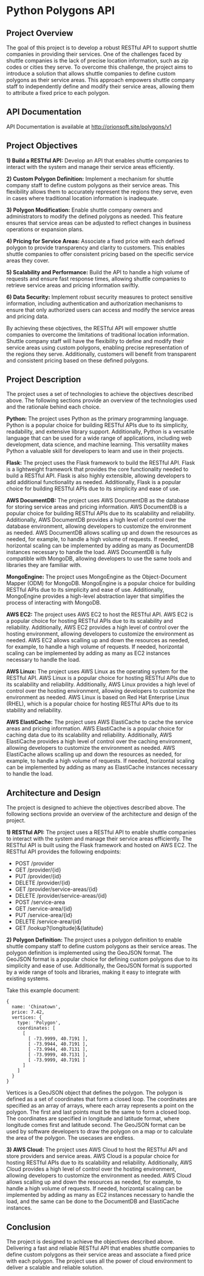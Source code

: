 # Python Polygons API

## Project Overview

The goal of this project is to develop a robust RESTful API to support shuttle companies in providing their services. One of the challenges faced by shuttle companies is the lack of precise location information, such as zip codes or cities they serve. To overcome this challenge, the project aims to introduce a solution that allows shuttle companies to define custom polygons as their service areas. This approach empowers shuttle company staff to independently define and modify their service areas, allowing them to attribute a fixed price to each polygon.

## API Documentation  

API Documentation is available at http://orionsoft.site/polygons/v1

## Project Objectives

**1) Build a RESTful API:** Develop an API that enables shuttle companies to interact with the system and manage their service areas efficiently.

**2) Custom Polygon Definition:** Implement a mechanism for shuttle company staff to define custom polygons as their service areas. This flexibility allows them to accurately represent the regions they serve, even in cases where traditional location information is inadequate.

**3) Polygon Modification:** Enable shuttle company owners and administrators to modify the defined polygons as needed. This feature ensures that service areas can be adjusted to reflect changes in business operations or expansion plans.

**4) Pricing for Service Areas:** Associate a fixed price with each defined polygon to provide transparency and clarity to customers. This enables shuttle companies to offer consistent pricing based on the specific service areas they cover.

**5) Scalability and Performance:** Build the API to handle a high volume of requests and ensure fast response times, allowing shuttle companies to retrieve service areas and pricing information swiftly.

**6) Data Security:** Implement robust security measures to protect sensitive information, including authentication and authorization mechanisms to ensure that only authorized users can access and modify the service areas and pricing data.

By achieving these objectives, the RESTful API will empower shuttle companies to overcome the limitations of traditional location information. Shuttle company staff will have the flexibility to define and modify their service areas using custom polygons, enabling precise representation of the regions they serve. Additionally, customers will benefit from transparent and consistent pricing based on these defined polygons.

## Project Description

The project uses a set of technologies to achieve the objectives described above. The following sections provide an overview of the technologies used and the rationale behind each choice.

**Python:** The project uses Python as the primary programming language. Python is a popular choice for building RESTful APIs due to its simplicity, readability, and extensive library support. Additionally, Python is a versatile language that can be used for a wide range of applications, including web development, data science, and machine learning. This versatility makes Python a valuable skill for developers to learn and use in their projects.

**Flask:** The project uses the Flask framework to build the RESTful API. Flask is a lightweight framework that provides the core functionality needed to build a RESTful API. Flask is also highly extensible, allowing developers to add additional functionality as needed. Additionally, Flask is a popular choice for building RESTful APIs due to its simplicity and ease of use.

**AWS DocumentDB:** The project uses AWS DocumentDB as the database for storing service areas and pricing information. AWS DocumentDB is a popular choice for building RESTful APIs due to its scalability and reliability. Additionally, AWS DocumentDB provides a high level of control over the database environment, allowing developers to customize the environment as needed. AWS DocumentDB allows scalling up and down the resources as needed, for example, to handle a high volume of requests. If needed, horizontal scaling can be implemented by adding as many as DocumentDB instances necessary to handle the load. AWS DocumentDB is fully compatible with MongoDB, allowing developers to use the same tools and libraries they are familiar with.

**MongoEngine:** The project uses MongoEngine as the Object-Document Mapper (ODM) for MongoDB. MongoEngine is a popular choice for building RESTful APIs due to its simplicity and ease of use. Additionally, MongoEngine provides a high-level abstraction layer that simplifies the process of interacting with MongoDB.

**AWS EC2:** The project uses AWS EC2 to host the RESTful API. AWS EC2 is a popular choice for hosting RESTful APIs due to its scalability and reliability. Additionally, AWS EC2 provides a high level of control over the hosting environment, allowing developers to customize the environment as needed. AWS EC2 allows scalling up and down the resources as needed, for example, to handle a high volume of requests. If needed, horizontal scaling can be implemented by adding as many as EC2 instances necessary to handle the load.

**AWS Linux:** The project uses AWS Linux as the operating system for the RESTful API. AWS Linux is a popular choice for hosting RESTful APIs due to its scalability and reliability. Additionally, AWS Linux provides a high level of control over the hosting environment, allowing developers to customize the environment as needed. AWS Linux is based on Red Hat Enterprise Linux (RHEL), which is a popular choice for hosting RESTful APIs due to its stability and reliability.

**AWS ElastiCache:** The project uses AWS ElastiCache to cache the service areas and pricing information. AWS ElastiCache is a popular choice for caching data due to its scalability and reliability. Additionally, AWS ElastiCache provides a high level of control over the caching environment, allowing developers to customize the environment as needed. AWS ElastiCache allows scalling up and down the resources as needed, for example, to handle a high volume of requests. If needed, horizontal scaling can be implemented by adding as many as ElastiCache instances necessary to handle the load.

## Architecture and Design

The project is designed to achieve the objectives described above. The following sections provide an overview of the architecture and design of the project.

**1) RESTful API:** The project uses a RESTful API to enable shuttle companies to interact with the system and manage their service areas efficiently. The RESTful API is built using the Flask framework and hosted on AWS EC2. The RESTful API provides the following endpoints:

- POST /provider
- GET /provider/{id}
- PUT /provider/{id}
- DELETE /provider/{id}
- GET /provider/service-areas/{id}
- DELETE /provider/service-areas/{id}
- POST /service-area
- GET /service-area/{id}
- PUT /service-area/{id}
- DELETE /service-area/{id}
- GET /lookup?{longitude}&{latitude}

**2) Polygon Definition:** The project uses a polygon definition to enable shuttle company staff to define custom polygons as their service areas. The polygon definition is implemented using the GeoJSON format. The GeoJSON format is a popular choice for defining custom polygons due to its simplicity and ease of use. Additionally, the GeoJSON format is supported by a wide range of tools and libraries, making it easy to integrate with existing systems.

Take this example document:

```
{
  name: 'Chinatown',
  price: 7.42,
  vertices: {
    type: 'Polygon',
    coordinates: [
      [
        [ -73.9999, 40.7191 ],
        [ -73.9944, 40.7191 ],
        [ -73.9944, 40.7131 ],
        [ -73.9999, 40.7131 ],
        [ -73.9999, 40.7191 ]
      ]
    ]
  }
}
```

Vertices is a GeoJSON object that defines the polygon. The polygon is defined as a set of coordinates that form a closed loop. The coordinates are specified as an array of arrays, where each array represents a point on the polygon. The first and last points must be the same to form a closed loop. The coordinates are specified in longitude and latitude format, where longitude comes first and latitude second. The GeoJSON format can be used by software developers to draw the polygon on a map or to calculate the area of the polygon. The usecases are endless.

**3) AWS Cloud:** The project uses AWS Cloud to host the RESTful API and store providers and service areas. AWS Cloud is a popular choice for hosting RESTful APIs due to its scalability and reliability. Additionally, AWS Cloud provides a high level of control over the hosting environment, allowing developers to customize the environment as needed. AWS Cloud allows scalling up and down the resources as needed, for example, to handle a high volume of requests. If needed, horizontal scaling can be implemented by adding as many as EC2 instances necessary to handle the load, and the same can be done to the DocumentDB and ElastiCache instances.

## Conclusion

The project is designed to achieve the objectives described above. Delivering a fast and reliable RESTful API that enables shuttle companies to define custom polygons as their service areas and associate a fixed price with each polygon. The project uses all the power of cloud environment to deliver a scalable and reliable solution.
